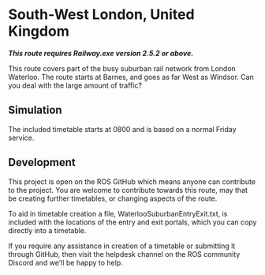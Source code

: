 # South-West London, United Kingdom

***This route requires Railway.exe version 2.5.2 or above.***

This route covers part of the busy suburban rail network from London Waterloo. The route starts at Barnes, and goes as far West as Windsor. Can you deal with the large amount of traffic?

## Simulation

The included timetable starts at 0800 and is based on a normal Friday service.

## Development

This project is open on the ROS GitHub which means anyone can contribute to the project. You are welcome to contribute towards this route, may that be creating further timetables, or changing aspects of the route.

To aid in timetable creation a file, WaterlooSuburbanEntryExit.txt, is included with the locations of the entry and exit portals, which you can copy directly into a timetable.

If you require any assistance in creation of a timetable or submitting it through GitHub, then visit the helpdesk channel on the ROS community Discord and we'll be happy to help.